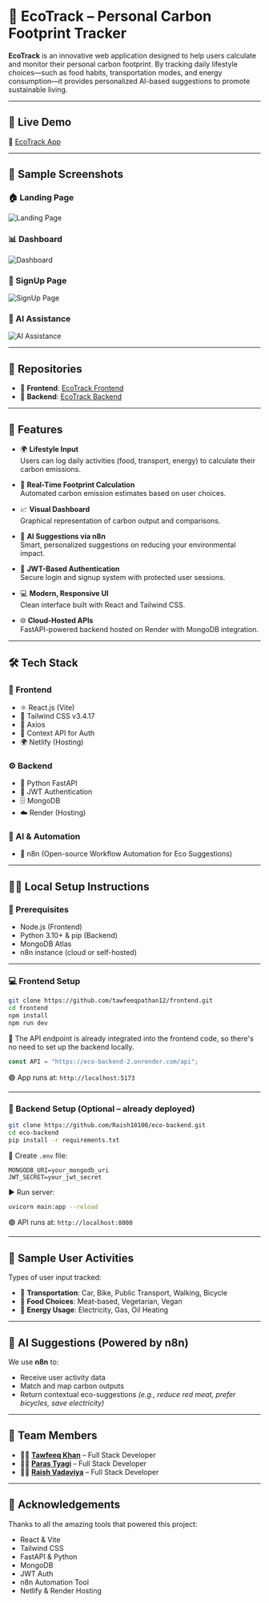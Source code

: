 # 🌱 EcoTrack – Personal Carbon Footprint Tracker

**EcoTrack** is an innovative web application designed to help users calculate and monitor their personal carbon footprint. By tracking daily lifestyle choices—such as food habits, transportation modes, and energy consumption—it provides personalized AI-based suggestions to promote sustainable living.

---

## 🔗 Live Demo

🔗 [EcoTrack App](https://ecotrack-gla.netlify.app/)

---

## 📸 Sample Screenshots

### 🏠 Landing Page
![Landing Page](https://res.cloudinary.com/deodsnio3/image/upload/v1753148895/EcoTrackLandingPage_img_r4klnt.png)

### 📊 Dashboard
![Dashboard](https://res.cloudinary.com/deodsnio3/image/upload/v1753149287/ETDashboard_2.0_uyzhwe.png)

### 🔐 SignUp Page
![SignUp Page](https://res.cloudinary.com/deodsnio3/image/upload/v1753148894/ETSignupPage_img_ad8i47.png)

### 🤖 AI Assistance
![AI Assistance](https://res.cloudinary.com/deodsnio3/image/upload/v1753149286/ETChatbot_2.0_e2glut.png)

---

## 📁 Repositories

- 🔸 **Frontend**: [EcoTrack Frontend](https://github.com/tawfeeqpathan12/frontend)
- 🔹 **Backend**: [EcoTrack Backend](https://github.com/Raish10100/eco-backend)

---

## 🚀 Features

- 🌍 **Lifestyle Input**  
  Users can log daily activities (food, transport, energy) to calculate their carbon emissions.

- 🧮 **Real-Time Footprint Calculation**  
  Automated carbon emission estimates based on user choices.

- 📈 **Visual Dashboard**  
  Graphical representation of carbon output and comparisons.

- 🧠 **AI Suggestions via n8n**  
  Smart, personalized suggestions on reducing your environmental impact.

- 🔐 **JWT-Based Authentication**  
  Secure login and signup system with protected user sessions.

- 💻 **Modern, Responsive UI**  
  Clean interface built with React and Tailwind CSS.

- 🌐 **Cloud-Hosted APIs**  
  FastAPI-powered backend hosted on Render with MongoDB integration.

---

## 🛠️ Tech Stack

### 🧩 Frontend  
- ⚛️ React.js (Vite)
- 💨 Tailwind CSS v3.4.17  
- 📡 Axios  
- 🔐 Context API for Auth  
- 🌍 Netlify (Hosting)

### ⚙️ Backend  
- 🐍 Python FastAPI  
- 🔑 JWT Authentication  
- 🗄️ MongoDB  
- ☁️ Render (Hosting)

### 🧠 AI & Automation  
- 🔄 n8n (Open-source Workflow Automation for Eco Suggestions)

---

## 🧑‍💻 Local Setup Instructions

### 🔧 Prerequisites
- Node.js (Frontend)
- Python 3.10+ & pip (Backend)
- MongoDB Atlas
- n8n instance (cloud or self-hosted)

---

### 💻 Frontend Setup

```bash
git clone https://github.com/tawfeeqpathan12/frontend.git
cd frontend
npm install
npm run dev
````

🧪 The API endpoint is already integrated into the frontend code, so there's no need to set up the backend locally.

```js
const API = "https://eco-backend-2.onrender.com/api";
```

🟢 App runs at: `http://localhost:5173`

---

### 🐍 Backend Setup (Optional – already deployed)

```bash
git clone https://github.com/Raish10100/eco-backend.git
cd eco-backend
pip install -r requirements.txt
```

📝 Create `.env` file:

```
MONGODB_URI=your_mongodb_uri
JWT_SECRET=your_jwt_secret
```

▶️ Run server:

```bash
uvicorn main:app --reload
```

🟢 API runs at: `http://localhost:8000`

---

## 🧾 Sample User Activities

Types of user input tracked:

* 🚗 **Transportation**: Car, Bike, Public Transport, Walking, Bicycle
* 🍔 **Food Choices**: Meat-based, Vegetarian, Vegan
* 🔌 **Energy Usage**: Electricity, Gas, Oil Heating

---

## 🤖 AI Suggestions (Powered by n8n)

We use **n8n** to:

* Receive user activity data
* Match and map carbon outputs
* Return contextual eco-suggestions
  *(e.g., reduce red meat, prefer bicycles, save electricity)*

---

## 👥 Team Members

* 👨‍💻 [**Tawfeeq Khan**](https://www.linkedin.com/in/tawfeeq-ahmad-khan-452b4b293/) – Full Stack Developer  
* 👨‍💻 [**Paras Tyagi**](https://www.linkedin.com/in/paras-tyagi-772a9336b/) – Full Stack Developer  
* 👨‍💻 [**Raish Vadaviya**](https://www.linkedin.com/in/raish-vadaviya/) – Full Stack Developer

---


## 🙌 Acknowledgements

Thanks to all the amazing tools that powered this project:

* React & Vite
* Tailwind CSS
* FastAPI & Python
* MongoDB
* JWT Auth
* n8n Automation Tool
* Netlify & Render Hosting


